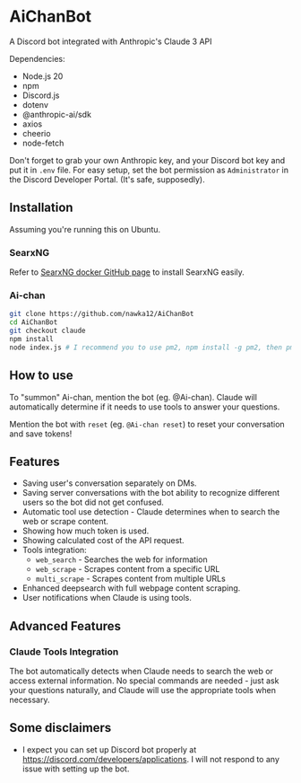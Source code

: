 # AiChanBot
A Discord bot integrated with Anthropic's Claude 3 API

Dependencies:
- Node.js 20
- npm
- Discord.js
- dotenv
- @anthropic-ai/sdk
- axios
- cheerio
- node-fetch

Don't forget to grab your own Anthropic key, and your Discord bot key and put it in `.env` file.
For easy setup, set the bot permission as `Administrator` in the Discord Developer Portal. (It's safe, supposedly).

## Installation

Assuming you're running this on Ubuntu.

### SearxNG

Refer to [SearxNG docker GitHub page](https://github.com/searxng/searxng-docker) to install SearxNG easily.

### Ai-chan

```sh
git clone https://github.com/nawka12/AiChanBot
cd AiChanBot
git checkout claude
npm install
node index.js # I recommend you to use pm2, npm install -g pm2, then pm2 start index.js
```

## How to use
To "summon" Ai-chan, mention the bot (eg. @Ai-chan). Claude will automatically determine if it needs to use tools to answer your questions.

Mention the bot with `reset` (eg. `@Ai-chan reset`) to reset your conversation and save tokens!

## Features
- Saving user's conversation separately on DMs.
- Saving server conversations with the bot ability to recognize different users so the bot did not get confused.
- Automatic tool use detection - Claude determines when to search the web or scrape content.
- Showing how much token is used.
- Showing calculated cost of the API request.
- Tools integration:
  - `web_search` - Searches the web for information
  - `web_scrape` - Scrapes content from a specific URL
  - `multi_scrape` - Scrapes content from multiple URLs
- Enhanced deepsearch with full webpage content scraping.
- User notifications when Claude is using tools.

## Advanced Features

### Claude Tools Integration
The bot automatically detects when Claude needs to search the web or access external information. No special commands are needed - just ask your questions naturally, and Claude will use the appropriate tools when necessary.

## Some disclaimers
- I expect you can set up Discord bot properly at https://discord.com/developers/applications. I will not respond to any issue with setting up the bot.
